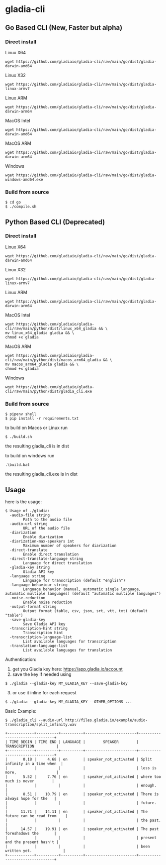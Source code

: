 # gladia-cli

## Go Based CLI (New, Faster but alpha)
### Direct install
Linux X64
```
wget https://github.com/gladiaio/gladia-cli/raw/main/go/dist/gladia-darwin-amd64
```

Linux X32
```
wget https://github.com/gladiaio/gladia-cli/raw/main/go/dist/gladia-linux-armv7
```

Linux ARM
```
wget https://github.com/gladiaio/gladia-cli/raw/main/go/dist/gladia-darwin-arm64
```

MacOS Intel
```
wget https://github.com/gladiaio/gladia-cli/raw/main/go/dist/gladia-darwin-amd64
```

MacOS ARM
```
wget https://github.com/gladiaio/gladia-cli/raw/main/go/dist/gladia-darwin-arm64
```

Windows
```
wget https://github.com/gladiaio/gladia-cli/raw/main/go/dist/gladia-windows-amd64.exe
```

### Build from source
```
$ cd go
$ ./compile.sh
```

## Python Based CLI (Deprecated)

### Direct install
Linux X64
```
wget https://github.com/gladiaio/gladia-cli/raw/main/go/dist/gladia-darwin-amd64
```

Linux X32
```
wget https://github.com/gladiaio/gladia-cli/raw/main/go/dist/gladia-linux-armv7
```

Linux ARM
```
wget https://github.com/gladiaio/gladia-cli/raw/main/go/dist/gladia-darwin-arm64
```

MacOS Intel
```
wget https://github.com/gladiaio/gladia-cli/raw/main/python/dist/linux_x64_gladia && \
mv linux_x64_gladia gladia && \
chmod +x gladia
```

MacOS ARM
```
wget https://github.com/gladiaio/gladia-cli/raw/main/python/dist/macos_arm64_gladia && \
mv macos_arm64_gladia gladia && \
chmod +x gladia
```

Windows
```
wget https://github.com/gladiaio/gladia-cli/raw/main/python/dist/gladia_cli.exe
```

### Build from source
```
$ pipenv shell
$ pip install -r requirements.txt
```

to build on Macos or Linux run
```
$ ./build.sh 
```
the resulting gladia_cli is in dist 


to build on windows run
```
.\build.bat
```
the resulting gladia_cli.exe is in dist 


## Usage
here is the usage:

```
$ Usage of ./gladia:
  -audio-file string
    	Path to the audio file
  -audio-url string
    	URL of the audio file
  -diarization
    	Enable diarization
  -diarization-max-speakers int
    	Maximum number of speakers for diarization
  -direct-translate
    	Enable direct translation
  -direct-translate-language string
    	Language for direct translation
  -gladia-key string
    	Gladia API key
  -language string
    	Language for transcription (default "english")
  -language-behaviour string
    	Language behavior (manual, automatic single language, automatic multiple languages) (default "automatic multiple languages")
  -noise-reduction
    	Enable noise reduction
  -output-format string
    	Output format (table, csv, json, srt, vtt, txt) (default "table")
  -save-gladia-key
    	Save Gladia API key
  -transcription-hint string
    	Transcription hint
  -transcription-language-list
    	List available languages for transcription
  -translation-language-list
    	List available languages for translation
```

Authentication:
1. get you Gladia key here: https://app.gladia.io/account
2. save the key if needed using
```
$ ./gladia --gladia-key MY_GLADIA_KEY --save-gladia-key
```
3. or use it inline for each request
```
$ ./gladia --gladia-key MY_GLADIA_KEY --OTHER_OPTIONS ...
```


Basic Example:
```
$ ./gladia_cli --audio-url http://files.gladia.io/example/audio-transcription/split_infinity.wav

+------------+----------+----------+-----------------------+--------------------------------+
| TIME BEGIN | TIME END | LANGUAGE |        SPEAKER        |         TRANSCRIPTION          |
+------------+----------+----------+-----------------------+--------------------------------+
|       0.18 |     4.68 | en       | speaker_not_activated | Split infinity in a time when  |
|            |          |          |                       | less is more,                  |
|       5.52 |     7.76 | en       | speaker_not_activated | where too much is never        |
|            |          |          |                       | enough.                        |
|       8.51 |    10.79 | en       | speaker_not_activated | There is always hope for the   |
|            |          |          |                       | future.                        |
|      11.71 |    14.11 | en       | speaker_not_activated | The future can be read from    |
|            |          |          |                       | the past.                      |
|      14.57 |    19.91 | en       | speaker_not_activated | The past foreshadows the       |
|            |          |          |                       | present and the present hasn't |
|            |          |          |                       | been written yet.              |
+------------+----------+----------+-----------------------+--------------------------------+
```

